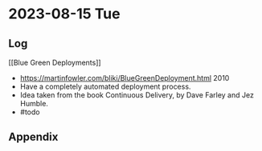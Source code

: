 # 2023-08-15 Tue

## Log


[[Blue Green Deployments]]
+ https://martinfowler.com/bliki/BlueGreenDeployment.html 2010
+ Have a completely automated deployment process.
+ Idea taken from the book Continuous Delivery, by Dave Farley and Jez Humble.
+ #todo 



## Appendix
